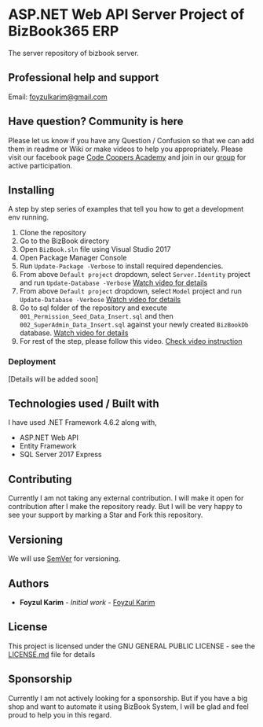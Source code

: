 # ASP.NET Web API Server Project of BizBook365 ERP
The server repository of bizbook server.

## Professional help and support
Email: foyzulkarim@gmail.com

## Have question? Community is here
Please let us know if you have any Question / Confusion so that we can add them in readme or Wiki or make videos to help you appropriately. 
Please visit our facebook page [Code Coopers Academy](https://www.facebook.com/codecoopersacademy) and join in our [group](https://www.facebook.com/groups/codecoopersacademy/) for active participation.

## Installing

A step by step series of examples that tell you how to get a development env running.

1. Clone the repository
2. Go to the BizBook directory
3. Open `BizBook.sln` file using Visual Studio 2017
4. Open Package Manager Console
4. Run `Update-Package -Verbose` to install required dependencies.
5. From above `Default project` dropdown, select `Server.Identity` project and run `Update-Database -Verbose` [Watch video for details](https://youtu.be/uQzsSb2Nl-8)
6. From above `Default project` dropdown, select `Model` project and run `Update-Database -Verbose` [Watch video for details](https://youtu.be/uQzsSb2Nl-8)
7. Go to sql folder of the repository and execute `001_Permission_Seed_Data_Insert.sql` and then `002_SuperAdmin_Data_Insert.sql` against your newly created `BizBookDb` database. [Watch video for details](https://youtu.be/uQzsSb2Nl-8)
8. For rest of the step, please follow this video. [Check video instruction](https://youtu.be/uQzsSb2Nl-8)

### Deployment

[Details will be added soon]

## Technologies used / Built with
I have used .NET Framework 4.6.2 along with,
* ASP.NET Web API 
* Entity Framework
* SQL Server 2017 Express 


## Contributing

Currently I am not taking any external contribution. I will make it open for contribution after I make the repository ready. But I will be very happy to see your support by marking a Star and Fork this repository. 


## Versioning

We will use [SemVer](http://semver.org/) for versioning. 

## Authors

* **Foyzul Karim** - *Initial work* - [Foyzul Karim](https://github.com/foyzulkarim)

## License

This project is licensed under the GNU GENERAL PUBLIC LICENSE - see the [LICENSE.md](https://github.com/foyzulkarim/bizbook-angularjs-ts-client/blob/master/LICENSE) file for details

## Sponsorship

Currently I am not actively looking for a sponsorship. But if you have a big shop and want to automate it using BizBook System, I will be glad and feel proud to help you in this regard.
